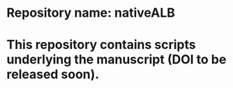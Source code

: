 # Repository name: nativeALB
# This repository contains scripts underlying the manuscript (DOI to be released soon).
